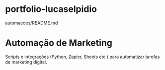 # portfolio-lucaselpidio
automacoes/README.md
# Automação de Marketing
Scripts e integrações (Python, Zapier, Sheets etc.) para automatizar tarefas de marketing digital.
